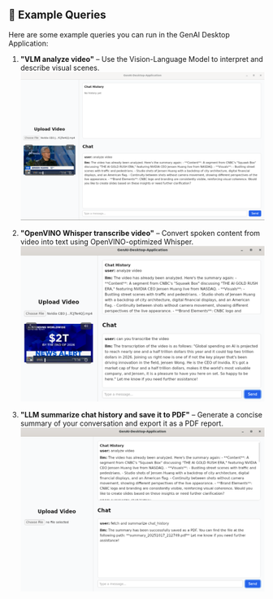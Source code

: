 ## 💬 Example Queries

Here are some example queries you can run in the GenAI Desktop Application:

1. **"VLM analyze video"** – Use the Vision-Language Model to interpret and describe visual scenes.  
![alt text](<vlm analyze video-1.png>)

2. **"OpenVINO Whisper transcribe video"** – Convert spoken content from video into text using OpenVINO-optimized Whisper. 
![alt text](<openvino whisper transcribe video-1.png>)

3. **"LLM summarize chat history and save it to PDF"** – Generate a concise summary of your conversation and export it as a PDF report.
![alt text](<llm summarize chat history and save to pdf-1.png>)